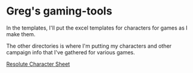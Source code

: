 Greg's gaming-tools
============

In the templates, I'll put the excel templates for characters for games as I make them.  

The other directories is where I'm putting my characters and other campaign info that I've gathered for various games.

[Resolute Character Sheet](http://galthaus.github.io/gaming-tools/experiment/app1/app/index.html)
